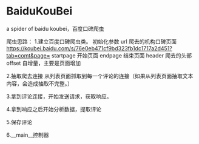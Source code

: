 # BaiduKouBei
a spider of baidu koubei，百度口碑爬虫

爬虫思路：
1.建立百度口碑爬虫类。
初始化参数
url 爬去的机构口碑页面
https://koubei.baidu.com/s/76e0eb471cf9bd323fb1dc1717a2d451?tab=comt&page=
startpage 开始页面
endpage 结束页面
header 爬去的头部
offset 自增量，主要是页面增加

2.抽取爬去连接
从列表页面抓取到每一个评论的连接（如果从列表页面抽取文本内容，会造成抽取不完整。）

3.拿到评论连接，开始发送请求，获取响应。

4.拿到响应之后开始分析数据，提取评论

5.保存评论

6.__main__控制器




